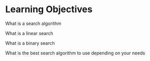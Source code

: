 # Learning Objectives

What is a search algorithm

What is a linear search

What is a binary search

What is the best search algorithm to use depending on your needs
